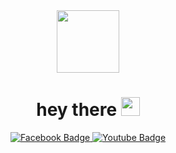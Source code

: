 
<div id="header" align="center">
  <img src="https://giphy.com/gifs/dommespace-domme-space-programador-qgQUggAC3Pfv687qPC" width="100"/>
  <h1>
  hey there
  <img src="https://media.giphy.com/media/hvRJCLFzcasrR4ia7z/giphy.gif" width="30px"/>
</h1>
  <div id="badges">
  <a href="https://www.facebook.com/khimnguynn/">
    <img src="https://img.shields.io/badge/Facebook-blue?style=for-the-badge&logo=facebook&logoColor=white" alt="Facebook Badge"/>
  </a>
  <a href="https://www.instagram.com/hiho._.khimm/">
    <img src="https://img.shields.io/badge/Instagram-black?style=for-the-badge&logo=instagram&logoColor=white" alt="Youtube Badge"/>
  </a>
</div>
<img src="https://komarev.com/ghpvc/?username=khimnguynn&style=flat-square&color=blue" alt=""/>
</div>
